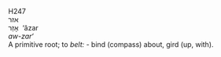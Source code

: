 <body>
  <p>H247<br>  אזר  <br> אָזַר  ‎  ‘âzar  <br><i>aw-zar‘ </i><br>A primitive root; to <i>belt: - </i>bind (compass) about, gird (up, with).<br></p>
 </body>